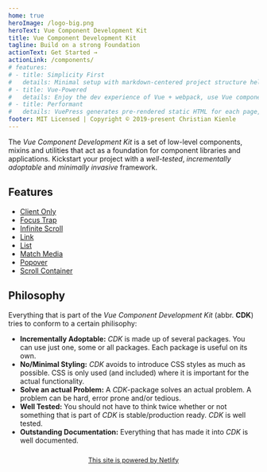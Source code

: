 ```yaml
---
home: true
heroImage: /logo-big.png
heroText: Vue Component Development Kit
title: Vue Component Development Kit
tagline: Build on a strong Foundation
actionText: Get Started →
actionLink: /components/
# features:
# - title: Simplicity First
#   details: Minimal setup with markdown-centered project structure helps you focus on writing.
# - title: Vue-Powered
#   details: Enjoy the dev experience of Vue + webpack, use Vue components in markdown, and develop custom themes with Vue.
# - title: Performant
#   details: VuePress generates pre-rendered static HTML for each page, and runs as an SPA once a page is loaded.
footer: MIT Licensed | Copyright © 2019-present Christian Kienle
---
```


The *Vue Component Development Kit* is a set of low-level components, mixins and utilities that act as a foundation for component libraries and applications. Kickstart your project with a *well-tested*, *incrementally adoptable* and *minimally invasive* framework.

## Features

- [Client Only](./components/client-only)
- [Focus Trap](./components/focus-trap)
- [Infinite Scroll](./components/infinite-scroll)
- [Link](./components/link)
- [List](./components/list)
- [Match Media](./components/match-media)
- [Popover](./components/popover)
- [Scroll Container](./components/scroll-container)

## Philosophy

Everything that is part of the *Vue Component Development Kit* (abbr. **CDK**) tries to conform to a certain philisophy:

- **Incrementally Adoptable:** *CDK* is made up of several packages. You can use just one, some or all packages. Each package is useful on its own.
- **No/Minimal Styling:** *CDK* avoids to introduce CSS styles as much as possible. CSS is only used (and included) where it is important for the actual functionality.
- **Solve an actual Problem:** A *CDK*-package solves an actual problem. A problem can be hard, error prone and/or tedious.
- **Well Tested:** You should not have to think twice whether or not something that is part of *CDK* is stable/production ready. *CDK* is well tested.
- **Outstanding Documentation:** Everything that has made it into *CDK* is well documented.

<div style="margin: 1.5rem 0; text-align:center; font-size:0.8rem;" >
<a href="https://www.netlify.com/">This site is powered by Netlify</a>
</div>